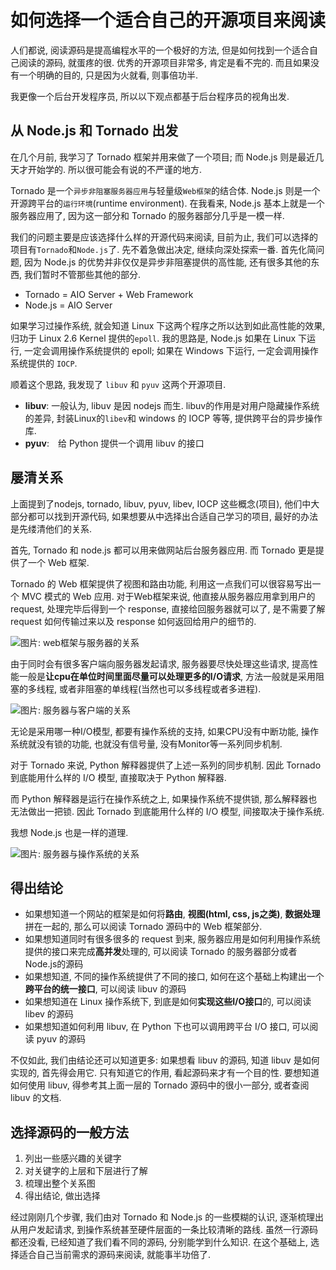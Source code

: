 # 如何选择一个适合自己的开源项目来阅读

人们都说, 阅读源码是提高编程水平的一个极好的方法, 但是如何找到一个适合自己阅读的源码, 就蛋疼的很. 优秀的开源项目非常多, 肯定是看不完的. 而且如果没有一个明确的目的, 只是因为火就看, 则事倍功半.

我更像一个后台开发程序员, 所以以下观点都基于后台程序员的视角出发.



  
## 从 Node.js 和 Tornado 出发

在几个月前, 我学习了 Tornado 框架并用来做了一个项目; 而 Node.js 则是最近几天才开始学的. 所以很可能会有说的不严谨的地方.

Tornado 是一个`异步非阻塞服务器应用`与轻量级`Web框架`的结合体. Node.js 则是一个开源跨平台的`运行环境`(runtime environment). 在我看来, Node.js 基本上就是一个服务器应用了, 因为这一部分和 Tornado 的服务器部分几乎是一模一样.

我们的问题主要是应该选择什么样的开源代码来阅读, 目前为止, 我们可以选择的项目有`Tornado`和`Node.js`了. 先不着急做出决定, 继续向深处探索一番. 首先化简问题, 因为 Node.js 的优势并非仅仅是异步非阻塞提供的高性能, 还有很多其他的东西, 我们暂时不管那些其他的部分.

- Tornado = AIO Server + Web Framework
- Node.js = AIO Server

如果学习过操作系统, 就会知道 Linux 下这两个程序之所以达到如此高性能的效果, 归功于 Linux 2.6 Kernel 提供的`epoll`. 我的思路是, Node.js 如果在 Linux 下运行, 一定会调用操作系统提供的 epoll; 如果在 Windows 下运行, 一定会调用操作系统提供的 `IOCP`.

顺着这个思路, 我发现了 `libuv` 和 `pyuv` 这两个开源项目.

- **libuv**: 一般认为, libuv 是因 nodejs 而生. libuv的作用是对用户隐藏操作系统的差异, 封装Linux的`libev`和 windows 的 IOCP 等等, 提供跨平台的异步操作库.
- **pyuv**:　给 Python 提供一个调用 libuv 的接口




## 屡清关系

上面提到了nodejs, tornado, libuv, pyuv, libev, IOCP 这些概念(项目), 他们中大部分都可以找到开源代码, 如果想要从中选择出合适自己学习的项目, 最好的办法是先缕清他们的关系.

首先, Tornado 和 node.js 都可以用来做网站后台服务器应用. 而 Tornado 更是提供了一个 Web 框架.

Tornado 的 Web 框架提供了视图和路由功能, 利用这一点我们可以很容易写出一个 MVC 模式的 Web 应用. 对于Web框架来说, 他直接从服务器应用拿到用户的 request, 处理完毕后得到一个 response, 直接给回服务器就可以了, 是不需要了解 request 如何传输过来以及 response 如何返回给用户的细节的.

![图片: web框架与服务器的关系]()

由于同时会有很多客户端向服务器发起请求, 服务器要尽快处理这些请求, 提高性能一般是**让cpu在单位时间里面尽量可以处理更多的I/O请求**, 方法一般就是采用阻塞的多线程, 或者非阻塞的单线程(当然也可以多线程或者多进程).


![图片: 服务器与客户端的关系]()

无论是采用哪一种I/O模型, 都要有操作系统的支持, 如果CPU没有中断功能, 操作系统就没有锁的功能, 也就没有信号量, 没有Monitor等一系列同步机制.

对于 Tornado 来说, Python 解释器提供了上述一系列的同步机制. 因此 Tornado 到底能用什么样的 I/O 模型, 直接取决于 Python 解释器.

而 Python 解释器是运行在操作系统之上, 如果操作系统不提供锁, 那么解释器也无法做出一把锁. 因此 Tornado 到底能用什么样的 I/O 模型, 间接取决于操作系统.

我想 Node.js 也是一样的道理.

![图片: 服务器与操作系统的关系]()




## 得出结论

- 如果想知道一个网站的框架是如何将**路由**, **视图(html, css, js之类)**, **数据处理**拼在一起的, 那么可以阅读 Tornado 源码中的 Web 框架部分.
- 如果想知道同时有很多很多的 request 到来, 服务器应用是如何利用操作系统提供的接口来完成**高并发**处理的, 可以阅读 Tornado 的服务器部分或者 Node.js的源码
- 如果想知道, 不同的操作系统提供了不同的接口, 如何在这个基础上构建出一个**跨平台的统一接口**, 可以阅读 libuv 的源码
- 如果想知道在 Linux 操作系统下, 到底是如何**实现这些I/O接口**的, 可以阅读 libev 的源码
- 如果想知道如何利用 libuv, 在 Python 下也可以调用跨平台 I/O 接口, 可以阅读 pyuv 的源码

不仅如此, 我们由结论还可以知道更多: 如果想看 libuv 的源码, 知道 libuv 是如何实现的, 首先得会用它. 只有知道它的作用, 看起源码来才有一个目的性. 要想知道如何使用 libuv, 得参考其上面一层的 Tornado 源码中的很小一部分, 或者查阅 libuv 的文档.




## 选择源码的一般方法

1. 列出一些感兴趣的关键字
2. 对关键字的上层和下层进行了解
3. 梳理出整个关系图
4. 得出结论, 做出选择


经过刚刚几个步骤, 我们由对 Tornado 和 Node.js 的一些模糊的认识, 逐渐梳理出从用户发起请求, 到操作系统甚至硬件层面的一条比较清晰的路线. 虽然一行源码都还没看, 已经知道了我们看不同的源码, 分别能学到什么知识. 在这个基础上, 选择适合自己当前需求的源码来阅读, 就能事半功倍了.
